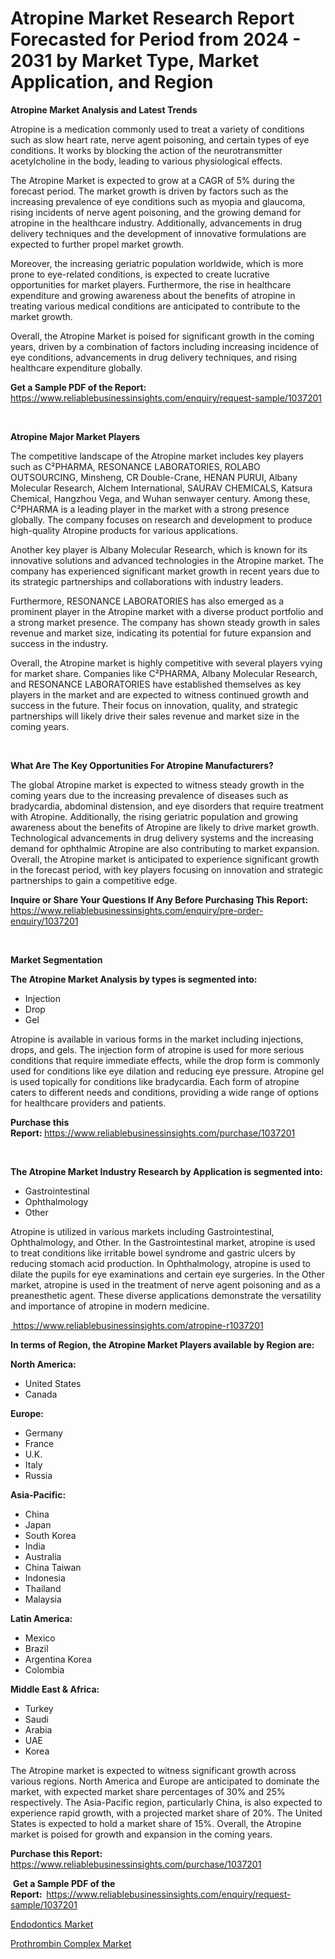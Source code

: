 <p><h1>Atropine Market Research Report Forecasted for Period from 2024 -  2031 by Market Type, Market Application, and Region</h1></p><p><strong>Atropine Market Analysis and Latest Trends</strong></p>
<p><p>Atropine is a medication commonly used to treat a variety of conditions such as slow heart rate, nerve agent poisoning, and certain types of eye conditions. It works by blocking the action of the neurotransmitter acetylcholine in the body, leading to various physiological effects.</p><p>The Atropine Market is expected to grow at a CAGR of 5% during the forecast period. The market growth is driven by factors such as the increasing prevalence of eye conditions such as myopia and glaucoma, rising incidents of nerve agent poisoning, and the growing demand for atropine in the healthcare industry. Additionally, advancements in drug delivery techniques and the development of innovative formulations are expected to further propel market growth.</p><p>Moreover, the increasing geriatric population worldwide, which is more prone to eye-related conditions, is expected to create lucrative opportunities for market players. Furthermore, the rise in healthcare expenditure and growing awareness about the benefits of atropine in treating various medical conditions are anticipated to contribute to the market growth.</p><p>Overall, the Atropine Market is poised for significant growth in the coming years, driven by a combination of factors including increasing incidence of eye conditions, advancements in drug delivery techniques, and rising healthcare expenditure globally.</p></p>
<p><strong>Get a Sample PDF of the Report:&nbsp;</strong> <a href="https://www.reliablebusinessinsights.com/enquiry/request-sample/1037201">https://www.reliablebusinessinsights.com/enquiry/request-sample/1037201</a></p>
<p>&nbsp;</p>
<p><strong>Atropine Major Market Players</strong></p>
<p><p>The competitive landscape of the Atropine market includes key players such as C²PHARMA, RESONANCE LABORATORIES, ROLABO OUTSOURCING, Minsheng, CR Double-Crane, HENAN PURUI, Albany Molecular Research, Alchem International, SAURAV CHEMICALS, Katsura Chemical, Hangzhou Vega, and Wuhan senwayer century. Among these, C²PHARMA is a leading player in the market with a strong presence globally. The company focuses on research and development to produce high-quality Atropine products for various applications.</p><p>Another key player is Albany Molecular Research, which is known for its innovative solutions and advanced technologies in the Atropine market. The company has experienced significant market growth in recent years due to its strategic partnerships and collaborations with industry leaders.</p><p>Furthermore, RESONANCE LABORATORIES has also emerged as a prominent player in the Atropine market with a diverse product portfolio and a strong market presence. The company has shown steady growth in sales revenue and market size, indicating its potential for future expansion and success in the industry.</p><p>Overall, the Atropine market is highly competitive with several players vying for market share. Companies like C²PHARMA, Albany Molecular Research, and RESONANCE LABORATORIES have established themselves as key players in the market and are expected to witness continued growth and success in the future. Their focus on innovation, quality, and strategic partnerships will likely drive their sales revenue and market size in the coming years.</p></p>
<p>&nbsp;</p>
<p><strong>What Are The Key Opportunities For Atropine Manufacturers?</strong></p>
<p><p>The global Atropine market is expected to witness steady growth in the coming years due to the increasing prevalence of diseases such as bradycardia, abdominal distension, and eye disorders that require treatment with Atropine. Additionally, the rising geriatric population and growing awareness about the benefits of Atropine are likely to drive market growth. Technological advancements in drug delivery systems and the increasing demand for ophthalmic Atropine are also contributing to market expansion. Overall, the Atropine market is anticipated to experience significant growth in the forecast period, with key players focusing on innovation and strategic partnerships to gain a competitive edge.</p></p>
<p><strong>Inquire or Share Your Questions If Any Before Purchasing This Report:</strong> <a href="https://www.reliablebusinessinsights.com/enquiry/pre-order-enquiry/1037201">https://www.reliablebusinessinsights.com/enquiry/pre-order-enquiry/1037201</a></p>
<p>&nbsp;</p>
<p><strong>Market Segmentation</strong></p>
<p><strong>The Atropine Market Analysis by types is segmented into:</strong></p>
<p><ul><li>Injection</li><li>Drop</li><li>Gel</li></ul></p>
<p><p>Atropine is available in various forms in the market including injections, drops, and gels. The injection form of atropine is used for more serious conditions that require immediate effects, while the drop form is commonly used for conditions like eye dilation and reducing eye pressure. Atropine gel is used topically for conditions like bradycardia. Each form of atropine caters to different needs and conditions, providing a wide range of options for healthcare providers and patients.</p></p>
<p><strong>Purchase this Report:&nbsp;</strong><a href="https://www.reliablebusinessinsights.com/purchase/1037201">https://www.reliablebusinessinsights.com/purchase/1037201</a></p>
<p>&nbsp;</p>
<p><strong>The Atropine Market Industry Research by Application is segmented into:</strong></p>
<p><ul><li>Gastrointestinal</li><li>Ophthalmology</li><li>Other</li></ul></p>
<p><p>Atropine is utilized in various markets including Gastrointestinal, Ophthalmology, and Other. In the Gastrointestinal market, atropine is used to treat conditions like irritable bowel syndrome and gastric ulcers by reducing stomach acid production. In Ophthalmology, atropine is used to dilate the pupils for eye examinations and certain eye surgeries. In the Other market, atropine is used in the treatment of nerve agent poisoning and as a preanesthetic agent. These diverse applications demonstrate the versatility and importance of atropine in modern medicine.</p></p>
<p><a href="https://www.reliablebusinessinsights.com/atropine-r1037201">&nbsp;https://www.reliablebusinessinsights.com/atropine-r1037201</a></p>
<p><strong>In terms of Region, the Atropine Market Players available by Region are:</strong></p>
<p>
    <p> <strong> North America: </strong>
        <ul>
            <li>United States</li>
            <li>Canada</li>
        </ul>
        </p> 
    <p> <strong> Europe: </strong>
        <ul>
            <li>Germany</li>
            <li>France</li>
            <li>U.K.</li>
            <li>Italy</li>
            <li>Russia</li>
        </ul>
        </p> 
    <p> <strong> Asia-Pacific: </strong>
        <ul>
            <li>China</li>
            <li>Japan</li>
            <li>South Korea</li>
            <li>India</li>
            <li>Australia</li>
            <li>China Taiwan</li>
            <li>Indonesia</li>
            <li>Thailand</li>
            <li>Malaysia</li>
        </ul>
        </p> 
    <p> <strong> Latin America: </strong>
        <ul>
            <li>Mexico</li>
            <li>Brazil</li>
            <li>Argentina Korea</li>
            <li>Colombia</li>
        </ul>
        </p> 
    <p> <strong> Middle East & Africa: </strong>
        <ul>
            <li>Turkey</li>
            <li>Saudi</li>
            <li>Arabia</li>
            <li>UAE</li>
            <li>Korea</li>
        </ul>
    </p>
    </p>
<p><p>The Atropine market is expected to witness significant growth across various regions. North America and Europe are anticipated to dominate the market, with expected market share percentages of 30% and 25% respectively. The Asia-Pacific region, particularly China, is also expected to experience rapid growth, with a projected market share of 20%. The United States is expected to hold a market share of 15%. Overall, the Atropine market is poised for growth and expansion in the coming years.</p></p>
<p><strong>Purchase this Report: </strong><a href="https://www.reliablebusinessinsights.com/purchase/1037201">https://www.reliablebusinessinsights.com/purchase/1037201</a></p>
<p>&nbsp;<strong>Get a Sample PDF of the Report:&nbsp;&nbsp;</strong><a href="https://www.reliablebusinessinsights.com/enquiry/request-sample/1037201">https://www.reliablebusinessinsights.com/enquiry/request-sample/1037201</a></p>
<p><strong></strong></p>
<p><p><a href="https://github.com/mdhefjumiah/Market-Research-Report-List-2/blob/main/endodontics-market.md">Endodontics Market</a></p><p><a href="https://github.com/wrwgzwbr35/Market-Research-Report-List-2/blob/main/prothrombin-complex-market.md">Prothrombin Complex Market</a></p></p>